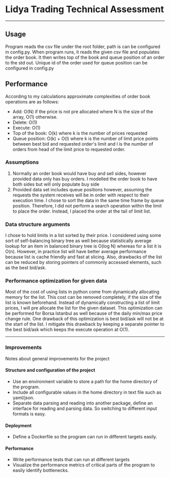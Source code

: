# Lidya Trading Technical Assessment

---

## Usage

Program reads the csv file under the root folder, path is can be configured in config.py. When program runs, it reads
the given csv file and populates the order book. It then writes top of the book and queue position of an order to the
std out. Unique id of the order used for queue position can be configured in config.py

## Performance

According to my calculations approximate complexities of order book operations are as follows:

- Add: O(N) if the price is not pre allocated where N is the size of the array, O(1) otherwise.
- Delete: O(1)
- Execute: O(1)
- Top of the book: O(k) where k is the number of prices requested
- Queue position: O(k) + O(l) where k is the number of limit price points between best bid and requested order's limit
  and l is the number of orders from head of the limit price to requested order.

### Assumptions

1. Normally an order book would have buy and sell sides, however provided data only has buy orders. I modelled the order
   book to have both sides but will only populate buy side
2. Provided data set includes queue positions however, assuming the requests the system receives will be in order with
   respect to their execution time. I chose to sort the data in the same time frame by queue position. Therefore, I did
   not perform a search operation within the limit to place the order. Instead, I placed the order at the tail of limit
   list.

### Data structure arguments

I chose to hold limits in a list sorted by their price. I considered using some sort of self-balancing binary tree as
well because statistically average lookup for an item in balanced binary tree is O(log N)
whereas for a list it is O(n). However, in practice list will have better average performance because list is cache
friendly and fast at slicing. Also, drawbacks of the list can be reduced by storing pointers of commonly accessed
elements, such as the best bid/ask.

### Performance optimization for given data

Most of the cost of using lists in python come from dynamically allocating memory for the list. This cost can be removed
completely, if the size of the list is known beforehand. Instead of dynamically constructing a list of limit prices, I
will pre allocate the list for the given dataset. This optimization can be performed for Borsa Istanbul as well because
of the daily min/max price change rule. One drawback of this optimization is best bid/ask will not be at the start of
the list. I mitigate this drawback by keeping a separate pointer to the best bid/ask which keeps the execute operation
at O(1).

---

### Improvements

Notes about general improvements for the project

#### Structure and configuration of the project

- Use an environment variable to store a path for the home directory of the program.
- Include all configurable values in the home directory in text file such as yaml/json.
- Separate data parsing and reading into another package, define an interface for reading and parsing data. So switching
  to different input formats is easy.

#### Deployment

- Define a Dockerfile so the program can run in different targets easily.

#### Performance

- Write performance tests that can run at different targets
- Visualize the performance metrics of critical parts of the program to easily identify bottlenecks.


